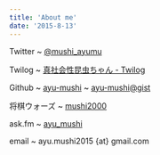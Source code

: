 ```yaml
---
title: 'About me'
date: '2015-8-13'
---
```


Twitter
  ~ [\@mushi\_ayumu](https://twitter.com/mushi_ayumu)

Twilog
  ~ [真社会性昆虫ちゃん - Twilog](http://twilog.org/mushi\_ayumu)

Github
  ~ [ayu-mushi](https://github.com/ayu-mushi)
  ~ [ayu-mushi@gist](https://gist.github.com/ayu-mushi)

将棋ウォーズ
  ~ [mushi2000](http://shogiwars.heroz.jp/users/history/mushi2000)

ask.fm
  ~ [ayu\_mushi](http://ask.fm/ayu_mushi)

email
  ~ ayu.mushi2015 {at} gmail.com
